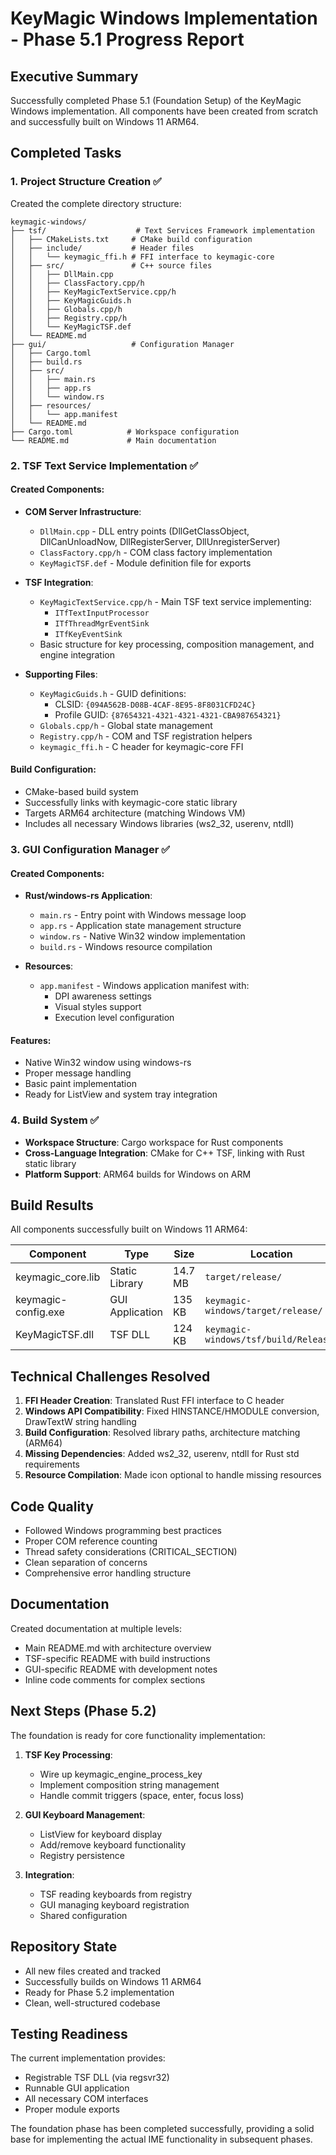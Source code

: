 # KeyMagic Windows Implementation - Phase 5.1 Progress Report

## Executive Summary

Successfully completed Phase 5.1 (Foundation Setup) of the KeyMagic Windows implementation. All components have been created from scratch and successfully built on Windows 11 ARM64.

## Completed Tasks

### 1. Project Structure Creation ✅

Created the complete directory structure:
```
keymagic-windows/
├── tsf/                    # Text Services Framework implementation
│   ├── CMakeLists.txt     # CMake build configuration
│   ├── include/           # Header files
│   │   └── keymagic_ffi.h # FFI interface to keymagic-core
│   ├── src/               # C++ source files
│   │   ├── DllMain.cpp
│   │   ├── ClassFactory.cpp/h
│   │   ├── KeyMagicTextService.cpp/h
│   │   ├── KeyMagicGuids.h
│   │   ├── Globals.cpp/h
│   │   ├── Registry.cpp/h
│   │   └── KeyMagicTSF.def
│   └── README.md
├── gui/                   # Configuration Manager
│   ├── Cargo.toml
│   ├── build.rs
│   ├── src/
│   │   ├── main.rs
│   │   ├── app.rs
│   │   └── window.rs
│   ├── resources/
│   │   └── app.manifest
│   └── README.md
├── Cargo.toml            # Workspace configuration
└── README.md             # Main documentation
```

### 2. TSF Text Service Implementation ✅

#### Created Components:
- **COM Server Infrastructure**:
  - `DllMain.cpp` - DLL entry points (DllGetClassObject, DllCanUnloadNow, DllRegisterServer, DllUnregisterServer)
  - `ClassFactory.cpp/h` - COM class factory implementation
  - `KeyMagicTSF.def` - Module definition file for exports

- **TSF Integration**:
  - `KeyMagicTextService.cpp/h` - Main TSF text service implementing:
    - `ITfTextInputProcessor`
    - `ITfThreadMgrEventSink`
    - `ITfKeyEventSink`
  - Basic structure for key processing, composition management, and engine integration

- **Supporting Files**:
  - `KeyMagicGuids.h` - GUID definitions:
    - CLSID: `{094A562B-D08B-4CAF-8E95-8F8031CFD24C}`
    - Profile GUID: `{87654321-4321-4321-4321-CBA987654321}`
  - `Globals.cpp/h` - Global state management
  - `Registry.cpp/h` - COM and TSF registration helpers
  - `keymagic_ffi.h` - C header for keymagic-core FFI

#### Build Configuration:
- CMake-based build system
- Successfully links with keymagic-core static library
- Targets ARM64 architecture (matching Windows VM)
- Includes all necessary Windows libraries (ws2_32, userenv, ntdll)

### 3. GUI Configuration Manager ✅

#### Created Components:
- **Rust/windows-rs Application**:
  - `main.rs` - Entry point with Windows message loop
  - `app.rs` - Application state management structure
  - `window.rs` - Native Win32 window implementation
  - `build.rs` - Windows resource compilation

- **Resources**:
  - `app.manifest` - Windows application manifest with:
    - DPI awareness settings
    - Visual styles support
    - Execution level configuration

#### Features:
- Native Win32 window using windows-rs
- Proper message handling
- Basic paint implementation
- Ready for ListView and system tray integration

### 4. Build System ✅

- **Workspace Structure**: Cargo workspace for Rust components
- **Cross-Language Integration**: CMake for C++ TSF, linking with Rust static library
- **Platform Support**: ARM64 builds for Windows on ARM

## Build Results

All components successfully built on Windows 11 ARM64:

| Component | Type | Size | Location |
|-----------|------|------|----------|
| keymagic_core.lib | Static Library | 14.7 MB | `target/release/` |
| keymagic-config.exe | GUI Application | 135 KB | `keymagic-windows/target/release/` |
| KeyMagicTSF.dll | TSF DLL | 124 KB | `keymagic-windows/tsf/build/Release/` |

## Technical Challenges Resolved

1. **FFI Header Creation**: Translated Rust FFI interface to C header
2. **Windows API Compatibility**: Fixed HINSTANCE/HMODULE conversion, DrawTextW string handling
3. **Build Configuration**: Resolved library paths, architecture matching (ARM64)
4. **Missing Dependencies**: Added ws2_32, userenv, ntdll for Rust std requirements
5. **Resource Compilation**: Made icon optional to handle missing resources

## Code Quality

- Followed Windows programming best practices
- Proper COM reference counting
- Thread safety considerations (CRITICAL_SECTION)
- Clean separation of concerns
- Comprehensive error handling structure

## Documentation

Created documentation at multiple levels:
- Main README.md with architecture overview
- TSF-specific README with build instructions
- GUI-specific README with development notes
- Inline code comments for complex sections

## Next Steps (Phase 5.2)

The foundation is ready for core functionality implementation:

1. **TSF Key Processing**:
   - Wire up keymagic_engine_process_key
   - Implement composition string management
   - Handle commit triggers (space, enter, focus loss)

2. **GUI Keyboard Management**:
   - ListView for keyboard display
   - Add/remove keyboard functionality
   - Registry persistence

3. **Integration**:
   - TSF reading keyboards from registry
   - GUI managing keyboard registration
   - Shared configuration

## Repository State

- All new files created and tracked
- Successfully builds on Windows 11 ARM64
- Ready for Phase 5.2 implementation
- Clean, well-structured codebase

## Testing Readiness

The current implementation provides:
- Registrable TSF DLL (via regsvr32)
- Runnable GUI application
- All necessary COM interfaces
- Proper module exports

The foundation phase has been completed successfully, providing a solid base for implementing the actual IME functionality in subsequent phases.